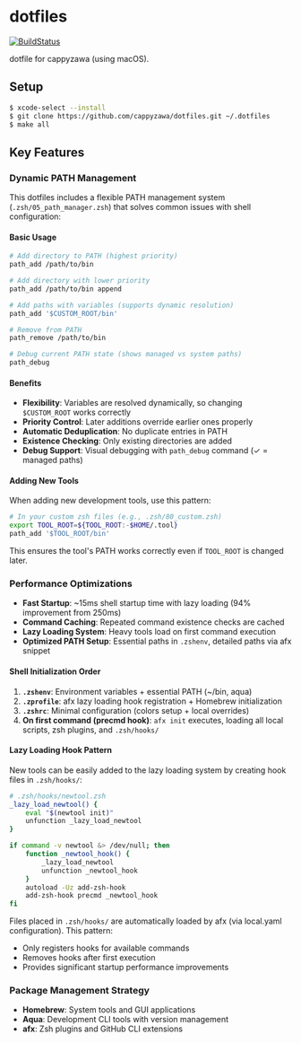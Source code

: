 # dotfiles

[![BuildStatus](https://github.com/cappyzawa/dotfiles/workflows/CI/badge.svg)](https://github.com/cappyzawa/dotfiles/actions?query=workflow%3ACI)

dotfile for cappyzawa (using macOS).

## Setup

```bash
$ xcode-select --install
$ git clone https://github.com/cappyzawa/dotfiles.git ~/.dotfiles
$ make all
```

## Key Features

### Dynamic PATH Management

This dotfiles includes a flexible PATH management system (`.zsh/05_path_manager.zsh`) that solves common issues with shell configuration:

#### Basic Usage

```bash
# Add directory to PATH (highest priority)
path_add /path/to/bin

# Add directory with lower priority
path_add /path/to/bin append

# Add paths with variables (supports dynamic resolution)
path_add '$CUSTOM_ROOT/bin'

# Remove from PATH
path_remove /path/to/bin

# Debug current PATH state (shows managed vs system paths)
path_debug
```

#### Benefits

- **Flexibility**: Variables are resolved dynamically, so changing `$CUSTOM_ROOT` works correctly
- **Priority Control**: Later additions override earlier ones properly
- **Automatic Deduplication**: No duplicate entries in PATH
- **Existence Checking**: Only existing directories are added
- **Debug Support**: Visual debugging with `path_debug` command (✓ = managed paths)

#### Adding New Tools

When adding new development tools, use this pattern:

```bash
# In your custom zsh files (e.g., .zsh/80_custom.zsh)
export TOOL_ROOT=${TOOL_ROOT:-$HOME/.tool}
path_add '$TOOL_ROOT/bin'
```

This ensures the tool's PATH works correctly even if `TOOL_ROOT` is changed later.

### Performance Optimizations

- **Fast Startup**: ~15ms shell startup time with lazy loading (94% improvement from 250ms)
- **Command Caching**: Repeated command existence checks are cached
- **Lazy Loading System**: Heavy tools load on first command execution
- **Optimized PATH Setup**: Essential paths in `.zshenv`, detailed paths via afx snippet

#### Shell Initialization Order

1. **`.zshenv`**: Environment variables + essential PATH (~/bin, aqua)
2. **`.zprofile`**: afx lazy loading hook registration + Homebrew initialization
3. **`.zshrc`**: Minimal configuration (colors setup + local overrides)
4. **On first command (precmd hook)**: `afx init` executes, loading all local scripts, zsh plugins, and `.zsh/hooks/`

#### Lazy Loading Hook Pattern

New tools can be easily added to the lazy loading system by creating hook files in `.zsh/hooks/`:

```bash
# .zsh/hooks/newtool.zsh
_lazy_load_newtool() {
    eval "$(newtool init)"
    unfunction _lazy_load_newtool
}

if command -v newtool &> /dev/null; then
    function _newtool_hook() {
        _lazy_load_newtool
        unfunction _newtool_hook
    }
    autoload -Uz add-zsh-hook
    add-zsh-hook precmd _newtool_hook
fi
```

Files placed in `.zsh/hooks/` are automatically loaded by afx (via local.yaml configuration). This pattern:

- Only registers hooks for available commands
- Removes hooks after first execution
- Provides significant startup performance improvements

### Package Management Strategy

- **Homebrew**: System tools and GUI applications
- **Aqua**: Development CLI tools with version management
- **afx**: Zsh plugins and GitHub CLI extensions
